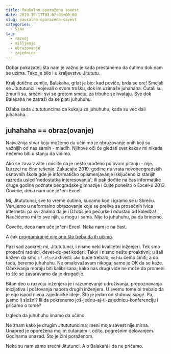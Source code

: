 ```yaml
---
title: Paušalno oporažena savest
date: 2019-10-17T03:02:03+00:00
slug: pausalno-oporazena-savest
categories:
  - Stav
tag:
  - razvoj
  - mišljenje
  - obrazovanje
  - zajednica
---
```


Dobar pokazatelj šta nam je važno je kada prestanemo da ćutimo dok nam se uzima. Tako je bilo i u kraljevstvu Jitututu.

<!--more-->

Kralj dotične zemlje, Balakaha, grlat je bio: kad poviče, brda se ore! Smejali se Jitututunci i vojevali o svom trošku, dok im uzimaše juhahaha. Ćutali su, žmurili su, srećni: svi se grotom smeju, za trbuhe se hvataju. Sve dok Balakaha ne zatraži da se plati juhuhuhu.

Džaba sada Jitututuncima da kukaju za juhuhuhu, kada su već dali juhahaha.

## juhahaha == obraz(ovanje)

Najvažnija stvar koju možemo da učinimo je obrazovanje onih koji su važnijih od nas samih - mladih. Njihove oči će gledati svet kakav mi nikada nećemo biti u stanju da vidimo.

Ako se zavaravate i mislite da je nešto urađeno po ovom pitanju - nije. Izuzeci ne čine rešenje. Zakucajte 2019. godine na vrata novobeogradskih osnovnih škola gde je informatičko opismenjavanje isključeno iz starijih razreda usled 'nedostatka interesovanja'; ili pak dođite na čas informatike druge godine poznate beogradske gimnazije i čujte ponešto o Excel-u 2013. Čoveče, deca nam uče je\*eni Excel!

Mi, Jitututunci, sve to vreme ćutimo, kucamo kod i igramo se u Skreču. Verujemo u neformalno obrazovanje koje se preliva sa prosečnih ivica interneta: pa svi znamo da je i Džobs jeo pečurke i odustao od koledža! Naučićemo mi to sve njih, a mogu i sama. Nije to juhuhuhu, pa da brinemo.

Čoveče, deca nam uče je\*eni Excel. Neka nam je na čast.

A čak [programiranje nije ono što treba da ih učimo](/ne-ucite-decu-programiranju/).

Pazi sad zaokret: mi, Jitututunci, i nismo neki kvalitetni inženjeri. Tek smo prosečni radnici, devet-do-pet koderi. Takvi i nismo nešto proaktivni; u šali kažem da smo `if-else` aktivisti: `ako` bude trebalo, `možda` ćemo činiti; a do tada, beremo juhuhuhu. Ne omalovažavam nikoga; samo je OK da se kaže. Očekivanja moraju biti kalibrisana; kako nas drugi vide ne može da promeni to što se zavaravamo da je drugačije.

Bitan deo u razvoju inženjera je i razumevanje udruživanja, prepoznavanja inicijativa i poštovanja napora drugih inženjera. U svemu tome bi trebalo da je ego ispod nivoa zajedničke ideje. Što je jedan od stubova _sloge_. Pa, jesmo li složni? Ili da pokrenemo još-jednu–aj-ti-zajednicu-konferenciju i pričamo o tome?

Izgleda da juhuhuhu imamo da učimo.

Ne znam kako je drugim Jitututuncima; meni moja savest nije mirna. Unapred je oporežena mojim ćutanjem i, očito, pogrešnim delovanjem. Godinama unazad. Što je čini poraženom.

Neka su nam samo srećni Jitutunci. A o Balakahi i da ne pričamo.
